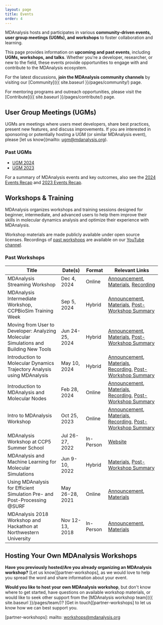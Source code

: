 ```yaml
---
layout: page
title: Events
order: 4
---
```


MDAnalysis hosts and participates in various **community-driven events, user group meetings (UGMs), and workshops** to foster collaboration and learning.

This page provides information on **upcoming and past events**, including **UGMs, workshops, and talks**. Whether you're a developer, researcher, or new to the field, these events provide opportunities to engage with and contribute to the MDAnalysis ecosystem.

For the latest discussions, **join the MDAnalysis community channels** by visiting our [Community]({{ site.baseurl }}/pages/community/) page.

For mentoring programs and outreach opportunities, please visit the [Contribute]({{ site.baseurl }}/pages/contribute/) page.

<!--  Uncomment the following section when new events are announced 

## Upcoming Events

- [Upcoming Event Name](#)
-->

## User Group Meetings (UGMs)

UGMs are meetings where users meet developers, share best practices, present new features, and discuss improvements. If you are interested in sponsoring or potentially hosting a UGM (or similar MDAnalysis event), please [let us know](mailto: ugm@mdanalysis.org).

### Past UGMs
- [UGM 2024][]
- [UGM 2023][]

For a summary of MDAnalysis events and key outcomes, also see the [2024 Events Recap][] and [2023 Events Recap][]. 

## Workshops & Training

MDAnalysis organizes workshops and training sessions designed for beginner, intermediate, and advanced users to help them improve their skills in molecular dynamics analysis and optimize their experience with MDAnalysis.

<!-- TODO: Add a link to workshop materials when available -->

Workshop materials are made publicly available under open source licenses. Recordings of [past workshops](#past-workshops) are available on our [YouTube channel][].

### Past Workshops

| **Title** | **Date(s)** | **Format** | **Relevant Links** |
| ----- | ------- | ------ | -------------- |
| MDAnalysis Streaming Workshop | Dec 4, 2024 | Online | [Announcement](https://www.mdanalysis.org/2024/11/03/ASU_streaming_workshop/), [Materials](https://github.com/MDAnalysis/imd-workshop-2024), [Recording](https://www.youtube.com/watch?v=fjBTvnEADGs) |
| MDAnalysis Intermediate Workshop, CCPBioSim Training Week | Sep 5, 2024 | Hybrid | [Announcement](https://www.ccpbiosim.ac.uk/training2024), [Materials](https://github.com/MDAnalysis/MDAnalysisWorkshop-Intermediate1Day), [Post-Workshop Summary](https://www.mdanalysis.org/2024/09/11/mda_2024events/#september-5th-mdanalysis-intermediate-workshop-ccpbiosim-training-week) |
| Moving from User to Developer: Analyzing Molecular Simulations and Building New Tools | Jun 24-25, 2024 | Hybrid | [Announcement](https://www.mdanalysis.org/2024/05/14/ASUworkshop/), [Materials](https://github.com/MDAnalysis/MDAnalysisMolSSIWorkshop-Intermediate2Day/tree/jun24-ws), [Post-Workshop Summary](https://www.mdanalysis.org/2024/09/11/mda_2024events/#june-24th-25th-moving-from-user-to-developer-analyzing-molecular-simulations-and-building-new-tools) |
| Introduction to Molecular Dynamics Trajectory Analysis using MDAnalysis | May 10, 2024 | Hybrid | [Announcement](https://www.mdanalysis.org/2024/03/30/tyc-workshop/), [Materials](https://github.com/MDAnalysis/MDAnalysisWorkshop-Intro1Day/tree/may24-ws), [Recording](https://youtu.be/p3OUUnHXQjU), [Post-Workshop Summary](https://www.mdanalysis.org/2024/09/11/mda_2024events/#may-10th-introduction-to-molecular-dynamics-trajectory-analysis-using-mdanalysis) |
| Introduction to MDAnalysis and Molecular Nodes | Feb 28, 2024 | Online | [Announcement](https://www.mdanalysis.org/2024/02/05/mdaMNworkshop/), [Materials](https://github.com/MDAnalysis/MDAnalysisWorkshop-Intro0.5Day/tree/feb24-ws), [Recording](https://youtu.be/3zKBjnRnAMg), [Post-Workshop Summary](https://www.mdanalysis.org/2024/09/11/mda_2024events/#februrary-28th-introduction-to-mdanalysis-and-molecular-nodes-online) |
| Intro to MDAnalysis Workshop | Oct 25, 2023 | Online | [Announcement](https://www.mdanalysis.org/2023/08/11/workshops/), [Materials](https://github.com/MDAnalysis/MDAnalysisWorkshop-Intro0.5Day/tree/oct23-ws), [Recording](https://youtu.be/njzoNzOwR78), [Post-Workshop Summary](https://www.mdanalysis.org/2024/01/15/mda_events/#mdanalysis-online-training-workshops) |
| MDAnalysis Workshop at CCP5 Summer School | Jul 26-27, 2022 | In-Person| [Website](https://summer2022.ccp5.ac.uk/) |
| MDAnalysis and Machine Learning for Molecular Simulations | Jun 9-10, 2022 | Hybrid | [Materials](https://github.com/MDAnalysis/WorkshopMDMLEdinburgh2022), [Post-Workshop Summary](https://www.mdanalysis.org/2022/07/19/UK_workshops/) |
| Using MDAnalysis for Efficient Simulation Pre- and Post-Processing @SURF | May 26-28, 2021 | Online | [Announcement](https://www.mdanalysis.org/2021/04/09/prace-workshop/), [Materials](https://github.com/MDAnalysis/WorkshopPrace2021) |
| MDAnalysis 2018 Workshop and Hackathon at Northwestern University | Nov 12-13, 2018 | In-Person | [Announcement](https://www.mdanalysis.org/2018/08/24/numfocus-workshop/), [Materials](https://github.com/MDAnalysis/WorkshopHackathon2018) | 

## Hosting Your Own MDAnalysis Workshops
**Have you previously hosted/Are you already organizing an MDAnalysis workshop?** [Let us know][partner-workshops], as we would love to help you spread the word and share information about your event.

**Would you like to host your own MDAnalysis workshop**, but don't know where to get started, have questions on available workshop materials, or would like to seek other support from the [MDAnalysis workshop team]({{ site.baseurl }}/pages/team/)? [Get in touch][partner-workshops] to let us know how we can best support you.


[UGM 2024]: https://www.mdanalysis.org/pages/ugm2024/
[UGM 2023]: https://www.mdanalysis.org/pages/ugm2023/
[2024 Events Recap]: https://www.mdanalysis.org/2024/09/11/mda_2024events/
[2023 Events Recap]: https://www.mdanalysis.org/2024/01/15/mda_events/
[YouTube channel]: https://www.youtube.com/@mdanalysis3040
[partner-workshops]: mailto: workshops@mdanalysis.org



